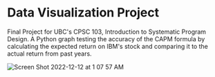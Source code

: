 # Data Visualization Project
Final Project for UBC's CPSC 103, Introduction to Systematic Program Design. A Python graph testing the accuracy of the CAPM formula by calculating the expected return on IBM's stock and comparing it to the actual return from past years.


![Screen Shot 2022-12-12 at 1 07 57 AM](https://user-images.githubusercontent.com/104921935/207005672-bd1439ba-a829-471a-a54e-01fe2b6b5f84.png)

